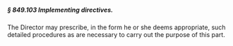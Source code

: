 ##### § 849.103 Implementing directives. #####

The Director may prescribe, in the form he or she deems appropriate, such detailed procedures as are necessary to carry out the purpose of this part.